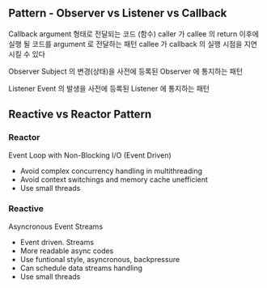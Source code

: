 ## Pattern - Observer vs Listener vs Callback

Callback
argument 형태로 전달되는 코드 (함수)
caller 가 callee 의 return 이후에 실행 될 코드를 argument 로 전달하는 패턴
callee 가 callback 의 실행 시점을 지연시킬 수 있다

Observer
Subject 의 변경(상태)을 사전에 등록된 Observer 에 통지하는 패턴

Listener
Event 의 발생을 사전에 등록된 Listener 에 통지하는 패턴

## Reactive vs Reactor Pattern
### Reactor
Event Loop with Non-Blocking I/O (Event Driven)
- Avoid complex concurrency handling in multithreading
- Avoid context switchings and memory cache unefficient
- Use small threads
### Reactive
Asyncronous Event Streams
- Event driven. Streams
- More readable async codes
- Use funtional style, asyncronous, backpressure
- Can schedule data streams handling
- Use small threads

